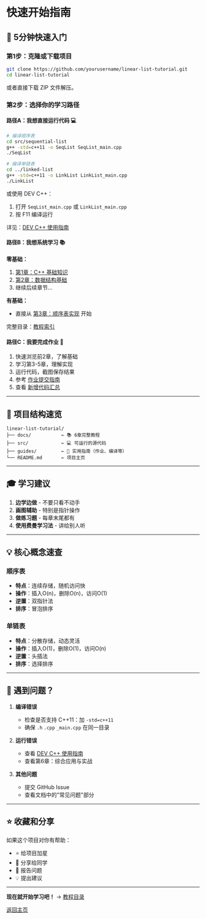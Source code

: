 # 快速开始指南

## 🎯 5分钟快速入门

### 第1步：克隆或下载项目

```bash
git clone https://github.com/yourusername/linear-list-tutorial.git
cd linear-list-tutorial
```

或者直接下载 ZIP 文件解压。

### 第2步：选择你的学习路径

#### 路径A：我想直接运行代码 💻

```bash
# 编译顺序表
cd src/sequential-list
g++ -std=c++11 -o SeqList SeqList_main.cpp
./SeqList

# 编译单链表
cd ../linked-list
g++ -std=c++11 -o LinkList LinkList_main.cpp
./LinkList
```

或使用 DEV C++：
1. 打开 `SeqList_main.cpp` 或 `LinkList_main.cpp`
2. 按 F11 编译运行

详见：[DEV C++ 使用指南](guides/dev-cpp-guide.md)

#### 路径B：我想系统学习 📚

**零基础：**
1. [第1章：C++ 基础知识](docs/01-cpp-basics.md)
2. [第2章：数据结构基础](docs/02-data-structure-basics.md)
3. 继续后续章节...

**有基础：**
- 直接从 [第3章：顺序表实现](docs/03-sequential-list.md) 开始

完整目录：[教程索引](docs/INDEX.md)

#### 路径C：我要完成作业 📝

1. 快速浏览前2章，了解基础
2. 学习第3-5章，理解实现
3. 运行代码，截图保存结果
4. 参考 [作业提交指南](guides/assignment-guide.md)
5. 查看 [新增代码汇总](guides/code-summary.md)

---

## 📂 项目结构速览

```
linear-list-tutorial/
├── docs/           ← 📚 6章完整教程
├── src/            ← 💻 可运行的源代码
├── guides/         ← 📖 实用指南（作业、编译等）
└── README.md       ← 项目主页
```

---

## 🎓 学习建议

1. **边学边做** - 不要只看不动手
2. **画图辅助** - 特别是指针操作
3. **做练习题** - 每章末尾都有
4. **使用费曼学习法** - 讲给别人听

---

## 💡 核心概念速查

### 顺序表
- **特点**：连续存储，随机访问快
- **操作**：插入O(n)，删除O(n)，访问O(1)
- **逆置**：双指针法
- **排序**：冒泡排序

### 单链表
- **特点**：分散存储，动态灵活
- **操作**：插入O(1)，删除O(1)，访问O(n)
- **逆置**：头插法
- **排序**：选择排序

---

## 🐛 遇到问题？

1. **编译错误**
   - 检查是否支持 C++11：加 `-std=c++11`
   - 确保 `.h` `.cpp` `_main.cpp` 在同一目录

2. **运行错误**
   - 查看 [DEV C++ 使用指南](guides/dev-cpp-guide.md)
   - 查看第6章：综合应用与实战

3. **其他问题**
   - 提交 GitHub Issue
   - 查看文档中的"常见问题"部分

---

## ⭐ 收藏和分享

如果这个项目对你有帮助：
- ⭐ 给项目加星
- 🔗 分享给同学
- 🐛 报告问题
- 💡 提出建议

---

**现在就开始学习吧！** → [教程目录](docs/INDEX.md)

[返回主页](README.md)

